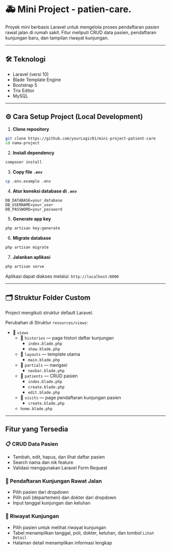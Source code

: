 # 🚑 Mini Project - patien-care.

Proyek mini berbasis Laravel untuk mengelola proses pendaftaran pasien rawat jalan di rumah sakit. Fitur meliputi CRUD data pasien, pendaftaran kunjungan baru, dan tampilan riwayat kunjungan.

---

## 🛠️ Teknologi

-   Laravel (versi 10)
-   Blade Template Engine
-   Bootstrap 5
-   Trix Editor
-   MySQL

---

## ⚙️ Cara Setup Project (Local Development)

1. **Clone repository**

```bash
git clone https://github.com/yourLogic01/mini-project-patient-care
cd nama-project
```

2. **Install dependency**

```bash
composer install
```

3. **Copy file `.env`**

```bash
cp .env.example .env
```

4. **Atur koneksi database di `.env`**

```
DB_DATABASE=your_database
DB_USERNAME=your_user
DB_PASSWORD=your_password
```

5. **Generate app key**

```bash
php artisan key:generate
```

6. **Migrate database**

```bash
php artisan migrate
```

7. **Jalankan aplikasi**

```bash
php artisan serve
```

Aplikasi dapat diakses melalui: `http://localhost:8000`

---

## 🗂️ Struktur Folder Custom

Project mengikuti struktur default Laravel.

Perubahan di Struktur `resources/views`:

-   📂 `views`
    -   📂 `histories` — page histori daftar kunjungan
        -   `index.blade.php`
        -   `show.blade.php`
    -   📂 `layouts` — template utama
        -   `main.blade.php`
    -   📂 `partials` — navigasi
        -   `navbar.blade.php`
    -   📂 `patients` — CRUD pasien
        -   `index.blade.php`
        -   `create.blade.php`
        -   `edit.blade.php`
    -   📂 `visits` — page pendaftaran kunjungan pasien
        -   `create.blade.php`
    -   `home.blade.php`

---

## Fitur yang Tersedia

### 📋 CRUD Data Pasien

-   Tambah, edit, hapus, dan lihat daftar pasien
-   Search nama dan nik feature
-   Validasi menggunakan Laravel Form Request

### 📝 Pendaftaran Kunjungan Rawat Jalan

-   Pilih pasien dari dropdown
-   Pilih poli (departemen) dan dokter dari dropdown
-   Input tanggal kunjungan dan keluhan

### 📄 Riwayat Kunjungan

-   Pilih pasien untuk melihat riwayat kunjungan
-   Tabel menampilkan tanggal, poli, dokter, keluhan, dan tombol `Lihat Detail`
-   Halaman detail menampilkan informasi lengkap

